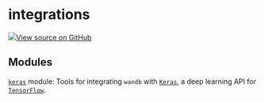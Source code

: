 # integrations

<!-- Insert buttons and diff -->


[![](https://www.tensorflow.org/images/GitHub-Mark-32px.png)View source on GitHub](https://www.github.com/wandb/client/tree/v0.12.1/wandb/__init__.py)







## Modules

[`keras`](./keras) module: Tools for integrating `wandb` with [`Keras`](https://keras.io/), a deep learning API for [`TensorFlow`](https://www.tensorflow.org/).

